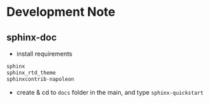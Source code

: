 # Development Note

## sphinx-doc

- install requirements

```Python
sphinx
sphinx_rtd_theme
sphinxcontrib-napoleon
```
- create & cd to `docs` folder in the main, and type `sphinx-quickstart`
